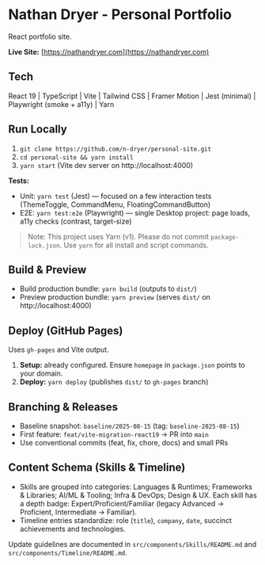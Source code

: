 # Nathan Dryer - Personal Portfolio

React portfolio site.

**Live Site:** [https://nathandryer.com](https://nathandryer.com)

## Tech

React 19 | TypeScript | Vite | Tailwind CSS | Framer Motion | Jest (minimal) | Playwright (smoke + a11y) | Yarn

## Run Locally

1. `git clone https://github.com/n-dryer/personal-site.git`
2. `cd personal-site && yarn install`
3. `yarn start` (Vite dev server on http://localhost:4000)

**Tests:**
- Unit: `yarn test` (Jest) — focused on a few interaction tests (ThemeToggle, CommandMenu, FloatingCommandButton)
- E2E: `yarn test:e2e` (Playwright) — single Desktop project: page loads, a11y checks (contrast, target-size)

> Note: This project uses Yarn (v1). Please do not commit `package-lock.json`. Use `yarn` for all install and script commands.

## Build & Preview

- Build production bundle: `yarn build` (outputs to `dist/`)
- Preview production bundle: `yarn preview` (serves `dist/` on http://localhost:4000)

## Deploy (GitHub Pages)

Uses `gh-pages` and Vite output.

1. **Setup:** already configured. Ensure `homepage` in `package.json` points to your domain.
2. **Deploy:** `yarn deploy` (publishes `dist/` to `gh-pages` branch)

## Branching & Releases

- Baseline snapshot: `baseline/2025-08-15` (tag: `baseline-2025-08-15`)
- First feature: `feat/vite-migration-react19` → PR into `main`
- Use conventional commits (feat, fix, chore, docs) and small PRs

## Content Schema (Skills & Timeline)

- Skills are grouped into categories: Languages & Runtimes; Frameworks & Libraries; AI/ML & Tooling; Infra & DevOps; Design & UX. Each skill has a depth badge: Expert/Proficient/Familiar (legacy Advanced -> Proficient, Intermediate -> Familiar).
- Timeline entries standardize: role (`title`), `company`, `date`, succinct achievements and technologies.

Update guidelines are documented in `src/components/Skills/README.md` and `src/components/Timeline/README.md`.

